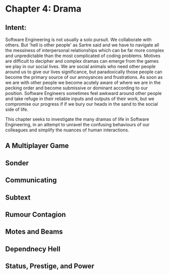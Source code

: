 # Chapter 4: Drama

## Intent:
Software Engineering is not usually a solo pursuit.  We collaborate with others.  But 'hell is other people' as Sartre said and we have to navigate all the messiness of interpersonal relationships which can be far more complex and unpredictable than the most complicated of coding problems.  Motives are difficult to decipher and complex dramas can emerge from the games we play in our social lives.  We are social animals who need other people around us to give our lives significance, but paradoxically those people can become the primary source of our annoyances and frustrations.  As soon as we are with other people we become acutely aware of where we are in the pecking order and become submissive or dominant according to our position.  Software Engineers sometimes feel awkward around other people and take refuge in their reliable inputs and outputs of their work, but we compromise our progress if if we bury our heads in the sand to the social side of life.

This chapter seeks to investigate the many dramas of life in Software Engineering, in an attempt to unravel the confusing behaviours of our colleagues and simplify the nuances of human interactions.

## A Multiplayer Game

## Sonder

## Communicating

## Subtext

## Rumour Contagion

## Motes and Beams

## Dependnecy Hell

## Status, Prestige, and Power

## 
